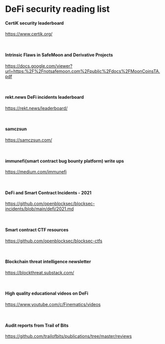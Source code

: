 DeFi security reading list
========================================

#### CertiK security leaderboard
https://www.certik.org/

&nbsp;
#### Intrinsic Flaws in SafeMoon and Derivative Projects
https://docs.google.com/viewer?url=https:%2F%2Fnotsafemoon.com%2Fpublic%2Fdocs%2FMoonCoinsTA.pdf

&nbsp;
#### rekt.news DeFi incidents leaderboard
https://rekt.news/leaderboard/

&nbsp;
#### samczsun
https://samczsun.com/

&nbsp;
#### immunefi(smart contract bug bounty platform) write ups 
https://medium.com/immunefi

&nbsp;
#### DeFi and Smart Contract Incidents - 2021
https://github.com/openblocksec/blocksec-incidents/blob/main/defi/2021.md

&nbsp;
#### Smart contract CTF resources
https://github.com/openblocksec/blocksec-ctfs

&nbsp;
#### Blockchain threat intelligence newsletter
https://blockthreat.substack.com/

&nbsp;
#### High quality educational videos on DeFi 
https://www.youtube.com/c/Finematics/videos

&nbsp;
#### Audit reports from Trail of Bits
https://github.com/trailofbits/publications/tree/master/reviews

